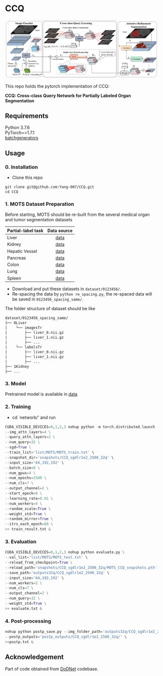 # CCQ
![image](code/network/CCQ.png)




This repo holds the pytorch implementation of CCQ:<br />

**CCQ: Cross-class Query Network for Partially Labeled Organ Segmentation**



## Requirements
Python 3.7.6<br />
PyTorch==1.7.1<br />
[batchgenerators](https://github.com/MIC-DKFZ/batchgenerators)<br />

## Usage
### 0. Installation
* Clone this repo
```
git clone git@github.com:Yang-007/CCQ.git
cd CCQ
```
### 1. MOTS Dataset Preparation
Before starting, MOTS should be re-built from the several medical organ and tumor segmentation datasets

Partial-label task | Data source
--- | :---:
Liver | [data](https://competitions.codalab.org/competitions/17094)
Kidney | [data](https://kits19.grand-challenge.org/data/)
Hepatic Vessel | [data](http://medicaldecathlon.com/)
Pancreas | [data](http://medicaldecathlon.com/)
Colon | [data](http://medicaldecathlon.com/)
Lung | [data](http://medicaldecathlon.com/)
Spleen | [data](http://medicaldecathlon.com/)

* Download and put these datasets in `dataset/0123456/`. 
* Re-spacing the data by `python re_spacing.py`, the re-spaced data will be saved in `0123456_spacing_same/`.

The folder structure of dataset should be like

    dataset/0123456_spacing_same/
    ├── 0Liver
    |    └── imagesTr
    |        ├── liver_0.nii.gz
    |        ├── liver_1.nii.gz
    |        ├── ...
    |    └── labelsTr
    |        ├── liver_0.nii.gz
    |        ├── liver_1.nii.gz
    |        ├── ...
    ├── 1Kidney
    ├── ...
### 3. Model
Pretrained model is available in [data](https://competitions.codalab.org/competitions/17094)
### 2. Training
* cd `network/' and run 
```python
CUDA_VISIBLE_DEVICES=0,1,2,3 nohup python -m torch.distributed.launch --nproc_per_node=4 --master_port=$RANDOM train.py \
--img_attn_layers=4 \
--query_attn_layers=2 \
--num_query=32 \
--sgd=True \
--train_list='list/MOTS/MOTS_train.txt' \
--snapshot_dir='snapshots/CCQ_sgdlr1e2_2500_32q' \
--input_size='64,192,192' \
--batch_size=8 \
--num_gpus=4 \
--num_epochs=2500 \
--num_cls=7 \
--output_channel=2 \
--start_epoch=0 \
--learning_rate=0.01 \
--num_workers=4 \
--random_scale=True \
--weight_std=True \
--random_mirror=True \
--itrs_each_epoch=60 \
>> train_result.txt &
```

### 3. Evaluation
```python
CUDA_VISIBLE_DEVICES=0,1,2,3 nohup python evaluate.py \
--val_list='list/MOTS/MOTS_test.txt' \
--reload_from_checkpoint=True \
--reload_path='snapshots/CCQ_sgdlr1e2_2500_32q/MOTS_CCQ_snapshots.pth' \
--save_path='outputs32q/CCQ_sgdlr1e2_2500_32q' \
--input_size='64,192,192' \
--num_workers=2 \
--num_cls=7 \
--output_channel=2 \
--num_query=32 \
--weight_std=True \
>> evaluate.txt &
```

### 4. Post-processing

```python
nohup python postp_save.py --img_folder_path='outputs32q/CCQ_sgdlr1e2_2500_32q/' \
--postp_outputs='postp_outputs/CCQ_sgdlr1e2_2500_32q/' \
>>postp.txt &
```

## Acknowledgement

Part of code obtained from [DoDNet](https://git.io/DoDNet) codebase.











